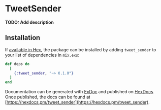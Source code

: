 # TweetSender

**TODO: Add description**

## Installation

If [available in Hex](https://hex.pm/docs/publish), the package can be installed
by adding `tweet_sender` to your list of dependencies in `mix.exs`:

```elixir
def deps do
  [
    {:tweet_sender, "~> 0.1.0"}
  ]
end
```

Documentation can be generated with [ExDoc](https://github.com/elixir-lang/ex_doc)
and published on [HexDocs](https://hexdocs.pm). Once published, the docs can
be found at [https://hexdocs.pm/tweet_sender](https://hexdocs.pm/tweet_sender).


